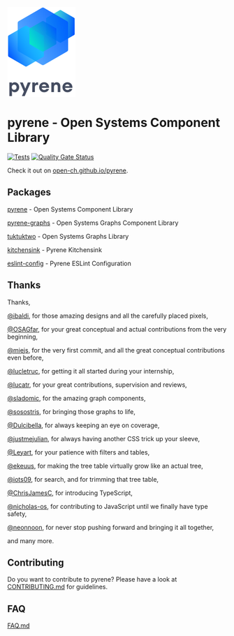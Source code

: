 [![pyrene](https://raw.githubusercontent.com/open-ch/pyrene/main/kitchensink/src/images/pyrene.svg)](https://open-ch.github.io/pyrene/)

# pyrene - Open Systems Component Library

[![Tests](https://github.com/open-ch/pyrene/workflows/Test/badge.svg)](https://github.com/open-ch/pyrene/actions?query=workflow%3ATest)
[![Quality Gate Status](https://sonarcloud.io/api/project_badges/measure?project=open-ch_pyrene&metric=alert_status)](https://sonarcloud.io/dashboard?id=open-ch_pyrene)

Check it out on [open-ch.github.io/pyrene](https://open-ch.github.io/pyrene).

## Packages

[pyrene](./pyrene) - Open Systems Component Library

[pyrene-graphs](./pyrene-graphs) - Open Systems Graphs Component Library

[tuktuktwo](./tuktuktwo) - Open Systems Graphs Library

[kitchensink](./kitchensink) - Pyrene Kitchensink

[eslint-config](./eslint-config) - Pyrene ESLint Configuration

## Thanks

Thanks,

[@ibaldi](https://github.com/ibaldi), for those amazing designs and all the carefully placed pixels,

[@OSAGfar](https://github.com/OSAGfar), for your great conceptual and actual contributions from the very beginning,

[@miejs](https://github.com/miejs), for the very first commit, and all the great conceptual contributions even before,

[@lucletruc](https://github.com/lucletruc), for getting it all started during your internship,

[@lucatr](https://github.com/lucatr), for your great contributions, supervision and reviews,

[@sladomic](https://github.com/sladomic), for the amazing graph components,

[@sosostris](https://github.com/sosostris), for bringing those graphs to life,

[@Dulcibella](https://github.com/Dulcibella), for always keeping an eye on coverage,

[@justmejulian](https://github.com/justmejulian), for always having another CSS trick up your sleeve,

[@Leyart](https://github.com/Leyart), for your patience with filters and tables,

[@ekeuus](https://github.com/ekeuus), for making the tree table virtually grow like an actual tree,

[@iots09](https://github.com/iots09), for search, and for trimming that tree table,

[@ChrisJamesC](https://github.com/ChrisJamesC), for introducing TypeScript,

[@nicholas-os](https://github.com/nicholas-os), for contributing to JavaScript until we finally have type safety,

[@neonnoon](https://github.com/neonnoon), for never stop pushing forward and bringing it all together,

and many more.

## Contributing

Do you want to contribute to pyrene? Please have a look at [CONTRIBUTING.md](CONTRIBUTING.md) for guidelines.

## FAQ

[FAQ.md](FAQ.md)
